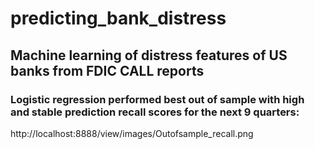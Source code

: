 # predicting_bank_distress
## Machine learning of distress features of US banks from FDIC CALL reports
### Logistic regression performed best out of sample with high and stable prediction recall scores for the next 9 quarters:
http://localhost:8888/view/images/Outofsample_recall.png
